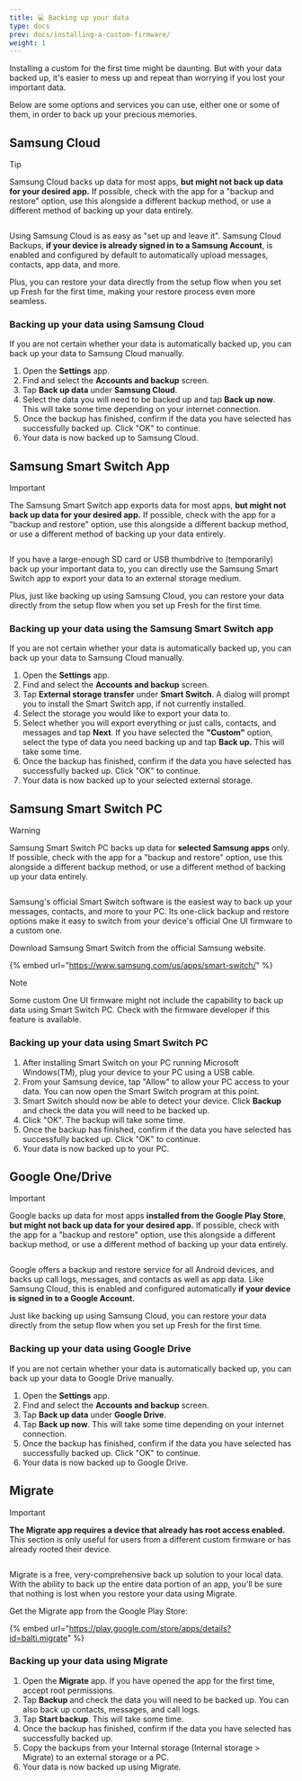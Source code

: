 ```yaml
---
title: 💻 Backing up your data
type: docs
prev: docs/installing-a-custom-firmware/
weight: 1
---
```


Installing a custom for the first time might be daunting. But with your data backed up, it's easier to mess up and repeat than worrying if you lost your important data.

Below are some options and services you can use, either one or some of them, in order to back up your precious memories.



## Samsung Cloud

> [!TIP]
> Samsung Cloud backs up data for most apps, **but might not back up data for your desired app.** If possible, check with the app for a "backup and restore" option, use this alongside a different backup method, or use a different method of backing up your data entirely.


<figure><img src="../../.gitbook/assets/image (5).png" alt=""><figcaption></figcaption></figure>

Using Samsung Cloud is as easy as "set up and leave it". Samsung Cloud Backups, **if your device is already signed in to a Samsung Account**, is enabled and configured by default to automatically upload messages, contacts, app data, and more.

Plus, you can restore your data directly from the setup flow when you set up Fresh for the first time, making your restore process even more seamless.

### Backing up your data using Samsung Cloud

If you are not certain whether your data is automatically backed up, you can back up your data to Samsung Cloud manually.

1. Open the **Settings** app.
2. Find and select the **Accounts and backup** screen.
3. Tap **Back up data** under **Samsung Cloud**.
4. Select the data you will need to be backed up and tap **Back up now**. This will take some time depending on your internet connection.
5. Once the backup has finished, confirm if the data you have selected has successfully backed up. Click "OK" to continue.
6. Your data is now backed up to Samsung Cloud.



## Samsung Smart Switch App

> [!IMPORTANT]
> The Samsung Smart Switch app exports data for most apps, **but might not back up data for your desired app.** If possible, check with the app for a "backup and restore" option, use this alongside a different backup method, or use a different method of backing up your data entirely.


<figure><img src="../../.gitbook/assets/image.png" alt=""><figcaption></figcaption></figure>

If you have a large-enough SD card or USB thumbdrive to (temporarily) back up your important data to, you can directly use the Samsung Smart Switch app to export your data to an external storage medium.

Plus, just like backing up using Samsung Cloud, you can restore your data directly from the setup flow when you set up Fresh for the first time.

### Backing up your data using the Samsung Smart Switch app

If you are not certain whether your data is automatically backed up, you can back up your data to Samsung Cloud manually.

1. Open the **Settings** app.
2. Find and select the **Accounts and backup** screen.
3. Tap **External storage transfer** under **Smart Switch**. A dialog will prompt you to install the Smart Switch app, if not currently installed.
4. Select the storage you would like to export your data to.
5. Select whether you will export everything or just calls, contacts, and messages and tap **Next**. If you have selected the **"Custom"** option, select the type of data you need backing up and tap **Back up.** This will take some time.
6. Once the backup has finished, confirm if the data you have selected has successfully backed up. Click "OK" to continue.
7. Your data is now backed up to your selected external storage.



## Samsung Smart Switch PC

> [!WARNING]
> Samsung Smart Switch PC backs up data for **selected Samsung apps** only. If possible, check with the app for a "backup and restore" option, use this alongside a different backup method, or use a different method of backing up your data entirely.


<figure><img src="../../.gitbook/assets/image (6).png" alt=""><figcaption></figcaption></figure>

Samsung's official Smart Switch software is the easiest way to back up your messages, contacts, and more to your PC. Its one-click backup and restore options make it easy to switch from your device's official One UI firmware to a custom one.



Download Samsung Smart Switch from the official Samsung website.&#x20;

{% embed url="https://www.samsung.com/us/apps/smart-switch/" %}

> [!NOTE]
> Some custom One UI firmware might not include the capability to back up data using Smart Switch PC. Check with the firmware developer if this feature is available.


### Backing up your data using Smart Switch PC

1. After installing Smart Switch on your PC running Microsoft Windows(TM), plug your device to your PC using a USB cable.
2. From your Samsung device, tap "Allow" to allow your PC access to your data. You can now open the Smart Switch program at this point.
3. Smart Switch should now be able to detect your device. Click **Backup** and check the data you will need to be backed up.
4. Click "OK". The backup will take some time.
5. Once the backup has finished, confirm if the data you have selected has successfully backed up. Click "OK" to continue.
6. Your data is now backed up to your PC.



## Google One/Drive

> [!IMPORTANT]
> Google backs up data for most apps **installed from the Google Play Store**, **but might not back up data for your desired app.** If possible, check with the app for a "backup and restore" option, use this alongside a different backup method, or use a different method of backing up your data entirely.


<figure><img src="../../.gitbook/assets/image (9).png" alt=""><figcaption></figcaption></figure>

Google offers a backup and restore service for all Android devices, and backs up call logs, messages, and contacts as well as app data. Like Samsung Cloud, this is enabled and configured automatically **if your device is signed in to a Google Account.**

Just like backing up using Samsung Cloud, you can restore your data directly from the setup flow when you set up Fresh for the first time.

### Backing up your data using Google Drive

If you are not certain whether your data is automatically backed up, you can back up your data to Google Drive manually.

1. Open the **Settings** app.
2. Find and select the **Accounts and backup** screen.
3. Tap **Back up data** under **Google Drive**.
4. Tap **Back up now**. This will take some time depending on your internet connection.
5. Once the backup has finished, confirm if the data you have selected has successfully backed up. Click "OK" to continue.
6. Your data is now backed up to Google Drive.



## Migrate

> [!IMPORTANT]
> **The Migrate app requires a device that already has root access enabled.** This section is only useful for users from a different custom firmware or has already rooted their device.


<figure><img src="../../.gitbook/assets/image (4).png" alt=""><figcaption></figcaption></figure>

Migrate is a free, very-comprehensive back up solution to your local data. With the ability to back up the entire data portion of an app, you'll be sure that nothing is lost when you restore your data using Migrate.



Get the Migrate app from the Google Play Store:

{% embed url="https://play.google.com/store/apps/details?id=balti.migrate" %}

### Backing up your data using Migrate

1. Open the **Migrate** app. If you have opened the app for the first time, accept root permissions.
2. Tap **Backup** and check the data you will need to be backed up. You can also back up contacts, messages, and call logs.
3. Tap **Start backup**. This will take some time.
4. Once the backup has finished, confirm if the data you have selected has successfully backed up.
5. Copy the backups from your Internal storage (Internal storage > Migrate) to an external storage or a PC.
6. Your data is now backed up using Migrate.
